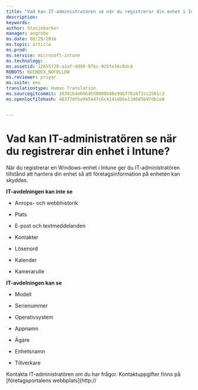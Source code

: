 ```yaml
---
title: "Vad kan IT-administratören se när du registrerar din enhet i Intune? Microsoft Intune"
description: 
keywords: 
author: Staciebarker
manager: angrobe
ms.date: 08/29/2016
ms.topic: article
ms.prod: 
ms.service: microsoft-intune
ms.technology: 
ms.assetid: 12655728-a1af-4d89-97bc-925fe36c0dc4
ROBOTS: NOINDEX,NOFOLLOW
ms.reviewer: priyar
ms.suite: ems
translationtype: Human Translation
ms.sourcegitcommit: 38301b4e6964550008b08e99bf7016f1cc2561c3
ms.openlocfilehash: 48377dfbe945447c6c4141d86e134685b97db1e8


---
```



# Vad kan IT-administratören se när du registrerar din enhet i Intune?

När du registrerar en Windows-enhet i Intune ger du IT-administratören tillstånd att hantera din enhet så att företagsinformation på enheten kan skyddas.

**IT-avdelningen kan inte se**

-   Anrops- och webbhistorik

-   Plats

-   E-post och textmeddelanden

-   Kontakter

-   Lösenord

-   Kalender

-   Kamerarulle

**IT-avdelningen kan se**

-   Modell

-   Serienummer

-   Operativsystem

-   Appnamn

-   Ägare

-   Enhetsnamn

-   Tillverkare


Kontakta IT-administratören om du har frågor. Kontaktuppgifter finns på [företagsportalens webbplats](http://



<!--HONumber=Aug16_HO5-->


